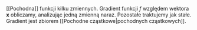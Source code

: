 [[Pochodna]] funkcji kilku zmiennych.
Gradient funkcji $f$ względem wektora $\boldsymbol{x}$ obliczamy, analizując jedną zmienną naraz. Pozostałe traktujemy jak stałe.
Gradient jest zbiorem [[Pochodne cząstkowe|pochodnych cząstkowych]].
